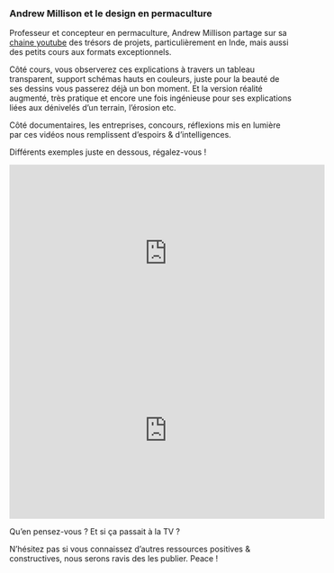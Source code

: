 ### Andrew Millison et le design en permaculture

Professeur et concepteur en permaculture,
 Andrew Millison partage sur sa
[chaine youtube](https://www.youtube.com/c/amillison/featured)
des trésors de projets, particulièrement en Inde,
mais aussi des petits cours aux formats exceptionnels.

Côté cours, vous observerez ces explications à travers un tableau transparent,
support schémas hauts en couleurs,
juste pour la beauté de ses dessins vous passerez déjà un bon moment.
Et la version réalité augmenté,
très pratique et encore une fois ingénieuse
pour ses explications liées aux dénivelés d’un terrain, l’érosion etc.

Côté documentaires, les entreprises, concours,
réflexions mis en lumière par ces vidéos
nous remplissent d’espoirs &amp; d’intelligences.

Différents exemples juste en dessous, régalez-vous !

<iframe
  width="560"
  height="315"
  src="https://www.youtube.com/embed/f-sRcVkZ9yg"
  title="YouTube video player"
  frameborder="0"
  allow="accelerometer; autoplay; clipboard-write; encrypted-media; gyroscope; picture-in-picture"
  allowfullscreen="">
</iframe>

<iframe
  width="560"
  height="315"
  src="https://www.youtube.com/embed/-8nqnOcoLqE"
  title="YouTube video player"
  frameborder="0"
  allow="accelerometer; autoplay; clipboard-write; encrypted-media; gyroscope; picture-in-picture"
  allowfullscreen="">
</iframe>

Qu’en pensez-vous ? Et si ça passait à la TV ?

N’hésitez pas si vous connaissez d’autres ressources positives &amp;
constructives, nous serons ravis des les publier. Peace !
